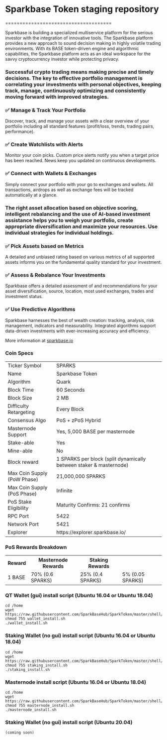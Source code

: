 # Sparkbase Token staging repository
=====================================

Sparkbase is building a specialized multiservice platform for the serious investor with the integration of innovative tools. The Sparkbase platform provides a new approach to sound decision making in highly volatile trading environments. With its BASE token-driven engine and algorithmic capabilities, the Sparkbase platform acts as an ideal workspace for the savvy cryptocurrency investor while protecting privacy.

  ### Successful crypto trading means making precise and timely decisions. The key to effective portfolio management is correlating your investments with personal objectives, keeping track, manage, continuously optimizing and consistently moving forward with improved strategies.

   ### ✅ Manage & Track Your Portfolio
   Discover, track, and manage your assets with a clear overview of your portfolio including all standard features  (profit/loss, trends, trading pairs, performance).

   ### ✅ Create Watchlists with Alerts
   Monitor your coin picks. Custom price alerts notify you when a target price has been reached. News keep you updated on continuous developments.

   ### ✅ Connect with Wallets & Exchanges
   Simply connect your portfolio with your go to exchanges and wallets. All transactions, airdrops as well as exchange fees will be tracked automatically at a glance.


  ### The right asset allocation based on objective scoring, intelligent rebalancing and the use of AI-based investment assistance helps you to weigh your portfolio, create appropriate diversification and maximize your resources. Use individual strategies for individual holdings.

   ### ✅ Pick Assets based on Metrics
   A detailed and unbiased rating based on various metrics of all supported assets informs you on the fundamental quality standard for your investment.

   ### ✅ Assess & Rebalance Your Investments
   Sparkbase offers a detailed assessment of and recommendations for your asset diversification, source, location, most used exchanges, trades and investment status.

   ### ✅ Use Predictive Algorithms
   Sparkbase harnesses the best of wealth creation: tracking, analysis, risk management, indicators and measurability. Integrated algorithms support data-driven investments with ever-increasing accuracy and efficiency.

More information at [sparkbase.io](https://www.sparkbase.io)


### Coin Specs
<table>
<tr><td>Ticker Symbol</td><td>SPARKS</td></tr>
<tr><td>Name</td><td>Sparkbase Token</td></tr>
<tr><td>Algorithm</td><td>Quark</td></tr>
<tr><td>Block Time</td><td>60 Seconds</td></tr>
<tr><td>Block Size</td><td>2 MB</td></tr>
<tr><td>Difficulty Retargeting</td><td>Every Block</td></tr>
<tr><td>Consensus Algo</td><td>PoS + zPoS Hybrid</td></tr>
<tr><td>Masternode Support</td><td>Yes, 5,000 BASE per masternode</td></tr>
<tr><td>Stake-able</td><td>Yes</td></tr>
<tr><td>Mine-able</td><td>No</td></tr>
<tr><td>Block reward</td><td>1 SPARKS per block (split dynamically between staker & masternode)</td></tr>
<tr><td>Max Coin Supply (PoW Phase)</td><td>21,000,000 SPARKS</td></tr>
<tr><td>Max Coin Supply (PoS Phase)</td><td>Infinite</td></tr>
<tr><td>PoS Stake Eligibility</td><td>Maturity Confirms: 21 confirms</td></tr>
<tr><td>RPC Port</td><td>5422</td></tr>
<tr><td>Network Port</td><td>5421</td></tr>
<tr><td>Explorer</td><td>https://explorer.sparkbase.io/</td></tr>
</table>


### PoS Rewards Breakdown

<table>
<th>Reward</th><th>Masternode Rewards</th><th>Staking Rewards</th>
<tr><td>1 BASE</td><td>70% (0.6 SPARKS)</td><td>25% (0.4 SPARKS)</td><td>5% (0.05 SPARKS)</td></tr>
</table>




### QT Wallet (gui) install script (Ubuntu 16.04 or Ubuntu 18.04)
```
cd /home
wget https://raw.githubusercontent.com/SparkBaseHub/SparkToken/master/shell/wallet_install.sh
chmod 755 wallet_install.sh
./wallet_install.sh
```
### Staking Wallet (no gui) install script (Ubuntu 16.04 or Ubuntu 18.04)
```
cd /home
wget https://raw.githubusercontent.com/SparkBaseHub/SparkToken/master/shell/staking_install.sh
chmod 755 staking_install.sh
./staking_install.sh
```

### Masternode install script (Ubuntu 16.04 or Ubuntu 18.04)
```
cd /home
wget https://raw.githubusercontent.com/SparkBaseHub/SparkToken/master/shell/masternode_install.sh
chmod 755 masternode_install.sh
./masternode_install.sh
```

### Staking Wallet (no gui) install script (Ubuntu 20.04)
```
(coming soon)
```
